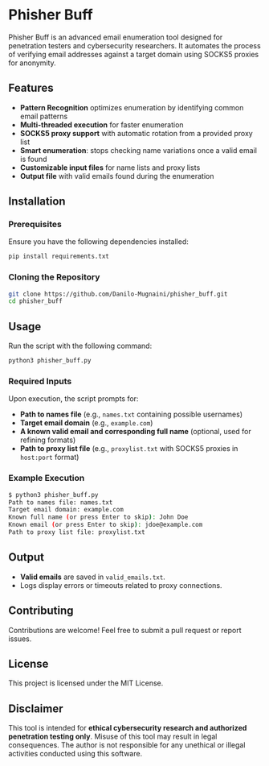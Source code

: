 # Phisher Buff

Phisher Buff is an advanced email enumeration tool designed for penetration testers and cybersecurity researchers. It automates the process of verifying email addresses against a target domain using SOCKS5 proxies for anonymity.

## Features
- **Pattern Recognition** optimizes enumeration by identifying common email patterns
- **Multi-threaded execution** for faster enumeration
- **SOCKS5 proxy support** with automatic rotation from a provided proxy list
- **Smart enumeration**: stops checking name variations once a valid email is found
- **Customizable input files** for name lists and proxy lists
- **Output file** with valid emails found during the enumeration

## Installation
### Prerequisites
Ensure you have the following dependencies installed:

```bash
pip install requirements.txt
```

### Cloning the Repository
```bash
git clone https://github.com/Danilo-Mugnaini/phisher_buff.git
cd phisher_buff
```

## Usage
Run the script with the following command:

```bash
python3 phisher_buff.py
```

### Required Inputs
Upon execution, the script prompts for:
- **Path to names file** (e.g., `names.txt` containing possible usernames)
- **Target email domain** (e.g., `example.com`)
- **A known valid email and corresponding full name** (optional, used for refining formats)
- **Path to proxy list file** (e.g., `proxylist.txt` with SOCKS5 proxies in `host:port` format)

### Example Execution
```bash
$ python3 phisher_buff.py
Path to names file: names.txt
Target email domain: example.com
Known full name (or press Enter to skip): John Doe
Known email (or press Enter to skip): jdoe@example.com
Path to proxy list file: proxylist.txt
```

## Output
- **Valid emails** are saved in `valid_emails.txt`.
- Logs display errors or timeouts related to proxy connections.

## Contributing
Contributions are welcome! Feel free to submit a pull request or report issues.

## License
This project is licensed under the MIT License.

## Disclaimer
This tool is intended for **ethical cybersecurity research and authorized penetration testing only**. Misuse of this tool may result in legal consequences. The author is not responsible for any unethical or illegal activities conducted using this software.

